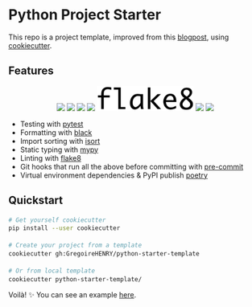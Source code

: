 # Python Project Starter

This repo is a project template, improved from this [blogpost](https://sourcery.ai/blog/python-best-practices/), using [cookiecutter](https://github.com/audreyr/cookiecutter).

## Features

<p align="center">
    <img src="https://docs.pytest.org/en/latest/_static/pytest_logo_curves.svg" height="50px" padding="0px">
    <img src="https://black.readthedocs.io/en/stable/_static/logo2.png" height="50px" padding="4px 20px 6px">
    <img src="https://pycqa.github.io/isort/art/logo.png" height="50px" padding="4px 10px 14px">
    <img src="https://camo.githubusercontent.com/20e0f72b4f84dc5b42aceb95eb8eaa6c574746c0057e9e2525dd6cb4797d565f/687474703a2f2f6d7970792d6c616e672e6f72672f7374617469632f6d7970795f6c696768742e737667" height="50px" padding="6px 30px 12px">
    <img src="rsc/img/flake8.png" height="50px" padding="8px 0px 16px">
    <img src="https://pre-commit.com/logo.svg" height="50px" padding="4px 34px 10px">
    <img src="https://python-poetry.org/images/logo-origami.svg" height="50px" padding="6px 16px 10px">
</p>

- Testing with [pytest](https://docs.pytest.org/en/latest)
- Formatting with [black](https://github.com/psf/black)
- Import sorting with [isort](https://github.com/timothycrosley/isort)
- Static typing with [mypy](http://mypy-lang.org)
- Linting with [flake8](https://flake8.pycqa.org/en/latest)
- Git hooks that run all the above before committing with [pre-commit](https://pre-commit.com/)
- Virtual environment dependencies & PyPI publish [poetry](https://python-poetry.org/)

## Quickstart

```bash
# Get yourself cookiecutter
pip install --user cookiecutter

# Create your project from a template 
cookiecutter gh:GregoireHENRY/python-starter-template

# Or from local template
cookiecutter python-starter-template/
```

Voilà! ✨
You can see an example [here](https://github.com/GregoireHENRY/test-python-starter).
